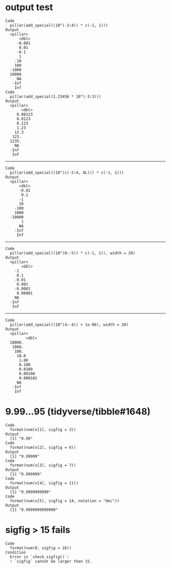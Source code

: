 # output test

    Code
      pillar(add_special((10^(-3:4)) * c(-1, 1)))
    Output
      <pillar>
          <dbl>
         -0.001
          0.01 
         -0.1  
          1    
        -10    
        100    
      -1000    
      10000    
         NA    
       -Inf    
        Inf    
    Code
      pillar(add_special(1.23456 * 10^(-3:3)))
    Output
      <pillar>
           <dbl>
         0.00123
         0.0123 
         0.123  
         1.23   
        12.3    
       123.     
      1235.     
        NA      
      -Inf      
       Inf      

---

    Code
      pillar(add_special((10^(c(-2:4, 0L))) * c(-1, 1)))
    Output
      <pillar>
          <dbl>
          -0.01
           0.1 
          -1   
          10   
        -100   
        1000   
      -10000   
           1   
          NA   
        -Inf   
         Inf   

---

    Code
      pillar(add_special((10^(0:-5)) * c(-1, 1)), width = 20)
    Output
      <pillar>
           <dbl>
        -1      
         0.1    
        -0.01   
         0.001  
        -0.0001 
         0.00001
        NA      
      -Inf      
       Inf      

---

    Code
      pillar(add_special((10^(4:-4)) + 1e-06), width = 20)
    Output
      <pillar>
             <dbl>
      10000.      
       1000.      
        100.      
         10.0     
          1.00    
          0.100   
          0.0100  
          0.00100 
          0.000101
         NA       
       -Inf       
        Inf       

# 9.99...95 (tidyverse/tibble#1648)

    Code
      format(num(x[1], sigfig = 3))
    Output
      [1] "9.99"
    Code
      format(num(x[2], sigfig = 6))
    Output
      [1] "9.99999"
    Code
      format(num(x[3], sigfig = 7))
    Output
      [1] "9.999999"
    Code
      format(num(x[4], sigfig = 11))
    Output
      [1] "9.9999999999"
    Code
      format(num(x[5], sigfig = 14, notation = "dec"))
    Output
      [1] "9.9999999999999"

# sigfig > 15 fails

    Code
      format(num(0, sigfig = 16))
    Condition
      Error in `check_sigfig()`:
      ! `sigfig` cannot be larger than 15.

